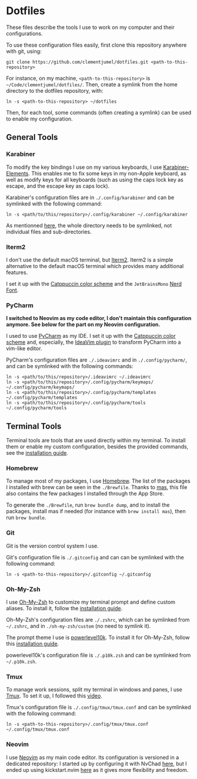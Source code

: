 # Dotfiles

These files describe the tools I use to work on my computer and their configurations.

To use these configuration files easily, first clone this repository anywhere with git, using:

```shell
git clone https://github.com/clementjumel/dotfiles.git <path-to-this-repository>
```

For instance, on my machine, `<path-to-this-repository>` is `~/Code/clementjumel/dotfiles/`. Then,
create a symlink from the home directory to the dotfiles repository, with:

```shell
ln -s <path-to-this-repository> ~/dotfiles
```

Then, for each tool, some commands (often creating a symlink) can be used to enable my
configuration.

## General Tools

### Karabiner

To modify the key bindings I use on my various keyboards, I use
[Karabiner-Elements](https://karabiner-elements.pqrs.org/). This enables me to fix some keys in my
non-Apple keyboard, as well as modify keys for all keyboards (such as using the caps lock key as
escape, and the escape key as caps lock).

Karabiner's configuration files are in `./.config/karabiner` and can be symlinked with the following
command:

```shell
ln -s <path/to/this/repository>/.config/karabiner ~/.config/karabiner
```

As mentionned [here](https://karabiner-elements.pqrs.org/docs/manual/misc/configuration-file-path/),
the whole directory needs to be symlinked, not individual files and sub-directories.

### Iterm2

I don't use the default macOS terminal, but [Iterm2](https://iterm2.com/). Iterm2 is a simple
alternative to the default macOS terminal which provides many additional features.

I set it up with the [Catppuccin color scheme](https://github.com/catppuccin/iterm) and the
`JetBrainsMono` [Nerd Font](https://www.nerdfonts.com/font-downloads).

### PyCharm

**I switched to Neovim as my code editor, I don't maintain this configuration anymore. See below for
the part on my Neovim configuration.**

I used to use [PyCharm](https://www.jetbrains.com/fr-fr/pycharm/) as my IDE. I set it up with the
[Catppuccin color scheme](https://github.com/catppuccin/jetbrains) and, especially, the
[IdeaVim plugin](https://plugins.jetbrains.com/plugin/164-ideavim) to transform PyCharm into a
vim-like editor.

PyCharm's configuration files are `./.ideavimrc` and in `./.config/pycharm/`, and can be symlinked
with the following commands:

```shell
ln -s <path/to/this/repository>/.ideavimrc ~/.ideavimrc
ln -s <path/to/this/repository>/.config/pycharm/keymaps/ ~/.config/pycharm/keymaps/
ln -s <path/to/this/repository>/.config/pycharm/templates ~/.config/pycharm/templates
ln -s <path/to/this/repository>/.config/pycharm/tools ~/.config/pycharm/tools
```

## Terminal Tools

Terminal tools are tools that are used directly within my terminal. To install them or enable my
custom configuration, besides the provided commands, see the [installation guide](./install.sh).

### Homebrew

To manage most of my packages, I use [Homebrew](https://brew.sh/). The list of the packages I
installed with brew can be seen in the `./Brewfile`. Thanks to
[mas](https://github.com/mas-cli/mas), this file also contains the few packages I installed through
the App Store.

To generate the `./Brewfile`, run `brew bundle dump`, and to install the packages, install mas if
needed (for instance with `brew install mas`), then run `brew bundle`.

### Git

Git is the version control system I use.

Git's configuration file is `./.gitconfig` and can can be symlinked with the following command:

```shell
ln -s <path-to-this-repository>/.gitconfig ~/.gitconfig
```

### Oh-My-Zsh

I use [Oh-My-Zsh](https://ohmyz.sh) to customize my terminal prompt and define custom aliases. To
install it, follow the [installation guide](https://ohmyz.sh/#install).

Oh-My-Zsh's configuration files are `./.zshrc`, which can be symlinked from `~/.zshrc`, and in
`./oh-my-zsh/custom` (no need to symlink it).

The prompt theme I use is [powerlevel10k](https://github.com/romkatv/powerlevel10k). To install it
for Oh-My-Zsh, follow this [installation guide](https://github.com/romkatv/powerlevel10k#oh-my-zsh).

powerlevel10k's configuration file is `./.p10k.zsh` and can be symlinked from `~/.p10k.zsh`.

### Tmux

To manage work sessions, split my terminal in windows and panes, I use
[Tmux](https://doc.ubuntu-fr.org/tmux). To set it up, I followed this
[video](https://www.youtube.com/watch?v=DzNmUNvnB04&ab_channel=DreamsofCode).

Tmux's configuration file is `./.config/tmux/tmux.conf` and can be symlinked with the following
command:

```shell
ln -s <path-to-this-repository>/.config/tmux/tmux.conf ~/.config/tmux/tmux.conf
```

### Neovim

I use [Neovim](https://neovim.io/) as my main code editor. Its configuration is versioned in a
dedicated repository: I started up by configuring it with NvChad
[here](https://github.com/clementjumel/NvChad), but I ended up using kickstart.nvim
[here](https://github.com/clementjumel/kickstart.nvim) as it gives more flexibility and freedom.
